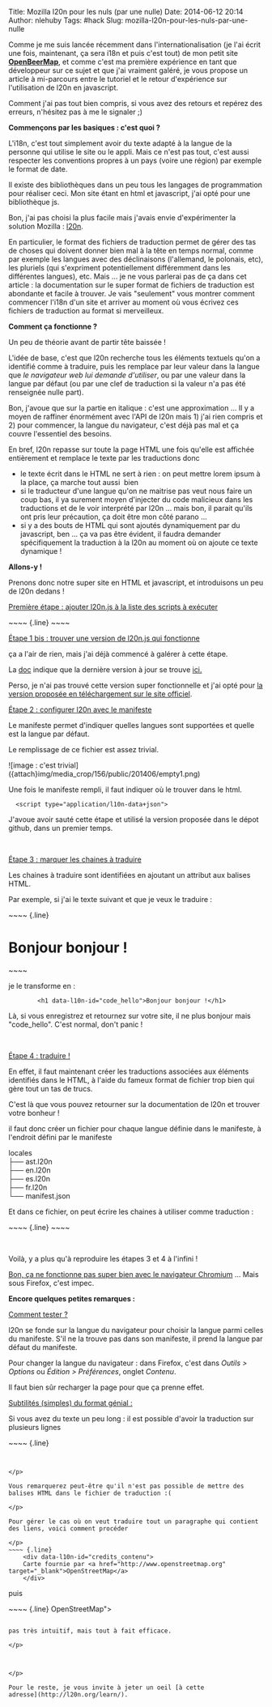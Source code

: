 Title: Mozilla l20n pour les nuls (par une nulle)
Date: 2014-06-12 20:14
Author: nlehuby
Tags: #hack
Slug: mozilla-l20n-pour-les-nuls-par-une-nulle

Comme je me suis lancée récemment dans l'internationalisation (je l'ai
écrit une fois, maintenant, ça sera i18n et puis c'est tout) de mon
petit site [**OpenBeerMap**](http://openbeermap.github.io/), et comme
c'est ma première expérience en tant que développeur sur ce sujet et que
j'ai vraiment galéré, je vous propose un article à mi-parcours entre le
tutoriel et le retour d'expérience sur l'utilisation de l20n en
javascript.

</p>

Comment j'ai pas tout bien compris, si vous avez des retours et repérez
des erreurs, n'hésitez pas à me le signaler ;)

</p>

**Commençons par les basiques : c'est quoi ?**

</p>

L'i18n, c'est tout simplement avoir du texte adapté à la langue de la
personne qui utilise le site ou le appli. Mais ce n'est pas tout, c'est
aussi respecter les conventions propres à un pays (voire une région) par
exemple le format de date.

</p>

Il existe des bibliothèques dans un peu tous les langages de
programmation pour réaliser ceci. Mon site étant en html et javascript,
j'ai opté pour une bibliothèque js.

</p>

Bon, j'ai pas choisi la plus facile mais j'avais envie d'expérimenter la
solution Mozilla : [l20n](http://l20n.org/).

</p>

En particulier, le format des fichiers de traduction permet de gérer des
tas de choses qui doivent donner bien mal à la tête en temps normal,
comme par exemple les langues avec des déclinaisons (l'allemand, le
polonais, etc), les pluriels (qui s'expriment potentiellement
différemment dans les différentes langues), etc. Mais ... je ne vous
parlerai pas de ça dans cet article : la documentation sur le super
format de fichiers de traduction est abondante et facile à trouver. Je
vais "seulement" vous montrer comment commencer l'i18n d'un site et
arriver au moment où vous écrivez ces fichiers de traduction au format
si merveilleux.

</p>

**Comment ça fonctionne ?**

</p>

Un peu de théorie avant de partir tête baissée !

</p>

L'idée de base, c'est que l20n recherche tous les éléments textuels
qu'on a identifié comme à traduire, puis les remplace par leur valeur
dans la langue que *le navigateur web lui demande d'utiliser*, ou par
une valeur dans la langue par défaut (ou par une clef de traduction si
la valeur n'a pas été renseignée nulle part).

</p>

Bon, j'avoue que sur la partie en italique : c'est une approximation ...
Il y a moyen de raffiner énormément avec l'API de l20n mais 1) j'ai rien
compris et 2) pour commencer, la langue du navigateur, c'est déjà pas
mal et ça couvre l'essentiel des besoins.

</p>

En bref, l20n repasse sur toute la page HTML une fois qu'elle est
affichée entièrement et remplace le texte par les traductions donc

</p>

-   le texte écrit dans le HTML ne sert à rien : on peut mettre lorem
    ipsum à la place, ça marche tout aussi  bien
-   si le traducteur d'une langue qu'on ne maitrise pas veut nous faire
    un coup bas, il ya surement moyen d'injecter du code malicieux dans
    les traductions et de le voir interprété par l20n ... mais bon, il
    parait qu'ils ont pris leur précaution, ça doit être mon côté parano
    ...
-   si y a des bouts de HTML qui sont ajoutés dynamiquement par du
    javascript, ben ... ça va pas être évident, il faudra demander
    spécifiquement la traduction à la l20n au moment où on ajoute ce
    texte dynamique !

</p>

**Allons-y !**

</p>

Prenons donc notre super site en HTML et javascript, et introduisons un
peu de l20n dedans !

</p>

<u>Première étape : ajouter l20n.js à la liste des scripts à
exécuter</u>

</p>
~~~~ {.line}
  <script src="l20n.js"></script>
~~~~
</p>

<u>Étape 1 bis : trouver une version de l20n.js qui fonctionne</u>

</p>

ça a l'air de rien, mais j'ai déjà commencé à galérer à cette étape.

</p>

La [doc](https://github.com/l20n/l20n.js/blob/master/docs/html.md)
indique que la dernière version à jour se trouve
[ici.](https://github.com/l20n/builds/blob/master/l20n.js)

</p>

Perso, je n'ai pas trouvé cette version super fonctionnelle et j'ai opté
pour [la version proposée en téléchargement sur le site
officiel](https://raw.githubusercontent.com/l20n/builds/master/l20n.min.js). 

</p>

<u>Étape 2 : configurer l20n avec le manifeste</u>

</p>

Le manifeste permet d'indiquer quelles langues sont supportées et quelle
est la langue par défaut.

</p>

Le remplissage de ce fichier est assez trivial.

</p>
![image : c'est trivial]({attach}img/media_crop/156/public/201406/empty1.png)


</p>
</p>

Une fois le manifeste rempli, il faut indiquer où le trouver dans le html.
~~~~ {.line}
  <script type="application/l10n-data+json">
~~~~


J'avoue avoir sauté cette étape et utilisé la version proposée dans le
dépot github, dans un premier temps.

</p>

 

</p>

<u>Étape 3 : marquer les chaines à traduire</u>

</p>

Les chaines à traduire sont identifiées en ajoutant un attribut aux
balises HTML.

</p>

Par exemple, si j'ai le texte suivant et que je veux le traduire :

</p>
~~~~ {.line}
    <h1>Bonjour bonjour !</h1>
~~~~
</p>

je le transforme en :
~~~~ {.line}
        <h1 data-l10n-id="code_hello">Bonjour bonjour !</h1>
~~~~


Là, si vous enregistrez et retournez sur votre site, il ne plus bonjour
mais "code\_hello". C'est normal, don't panic !

</p>

 

</p>

<u>Étape 4 : traduire !</u>

</p>

En effet, il faut maintenant créer les traductions associées aux
éléments identifiés dans le HTML, à l'aide du fameux format de fichier
trop bien qui gère tout un tas de trucs.

</p>

C'est là que vous pouvez retourner sur la documentation de l20n et
trouver votre bonheur !

</p>

il faut donc créer un fichier pour chaque langue définie dans le
manifeste, à l'endroit défini par le manifeste

</p>

locales  
├── ast.l20n  
├── en.l20n  
├── es.l20n  
├── fr.l20n  
└── manifest.json

</p>

Et dans ce fichier, on peut écrire les chaines à utiliser comme
traduction :

</p>
~~~~ {.line}
      <code_hello "Hello !">
~~~~


 

</p>

Voilà, y a plus qu'à reproduire les étapes 3 et 4 à l'infini !

</p>

[Bon, ça ne fonctionne pas super bien avec le navigateur
Chromium](https://bugzilla.mozilla.org/show_bug.cgi?id=1026746) ... Mais
sous Firefox, c'est impec.

</p>

**Encore quelques petites remarques :**

</p>

<u>Comment tester ?</u>

</p>

l20n se fonde sur la langue du navigateur pour choisir la langue parmi
celles du manifeste. S'il ne la trouve pas dans son manifeste, il prend
la langue par défaut du manifeste.

</p>

Pour changer la langue du navigateur : dans Firefox, c'est dans *Outils
\> Options* ou *Édition \> Préférences*, onglet *Contenu*.

</p>

Il faut bien sûr recharger la page pour que ça prenne effet.

</p>

<u>Subtilités (simples) du format génial :</u>

</p>

Si vous avez du texte un peu long : il est possible d'avoir la
traduction sur plusieurs lignes

</p>

</p>
~~~~ {.line}
      <about_long_contenu """ Voilà un texte très très long !
                              Tellement long qu'il tient sur plusieurs
                              lignes """>

~~~~
 

</p>

Vous remarquerez peut-être qu'il n'est pas possible de mettre des
balises HTML dans le fichier de traduction :(

</p>

Pour gérer le cas où on veut traduire tout un paragraphe qui contient
des liens, voici comment procéder

</p>
~~~~ {.line}
    <div data-l10n-id="credits_contenu">
    Carte fournie par <a href="http://www.openstreetmap.org" target="_blank">OpenStreetMap</a>
    </div>

~~~~

puis

</p>
~~~~ {.line}
    <credits "Carte fournie par <a>OpenStreetMap</a>">

~~~~

pas très intuitif, mais tout à fait efficace.

</p>

 

</p>

Pour le reste, je vous invite à jeter un oeil [à cette
adresse](http://l20n.org/learn/).
